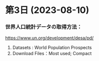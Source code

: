 # 第3日 (2023-08-10)


### 世界人口統計データの取得方法：
https://www.un.org/development/desa/pd/
1. Datasets : World Population Prospects
2. Download Files：Most used; Compact
